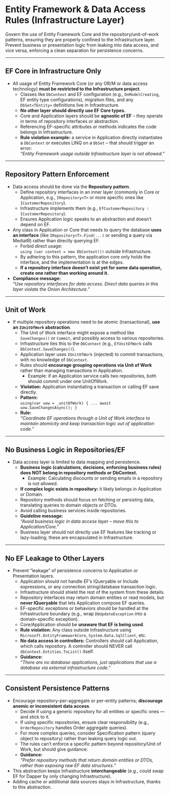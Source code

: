 # Entity Framework & Data Access Rules (Infrastructure Layer)

Govern the use of Entity Framework Core and the repository/unit-of-work patterns, ensuring they are properly confined to the Infrastructure layer. Prevent business or presentation logic from leaking into data access, and vice versa, enforcing a clean separation for persistence concerns.

---

## EF Core in Infrastructure Only

- All usage of Entity Framework Core (or any OR/M or data access technology) **must be restricted to the Infrastructure project**.
    - Classes like `DbContext` and EF configuration (e.g., `OnModelCreating`, EF entity type configurations), migration files, and any `DbSet<TEntity>` definitions live in Infrastructure.
    - **No other layer should directly use EF Core types.**
    - Core and Application layers should be **agnostic of EF** – they operate in terms of repository interfaces or abstraction.
    - Referencing EF-specific attributes or methods indicates the code belongs in Infrastructure.
    - **Rule violation example:** a service in Application directly instantiates a `DbContext` or executes LINQ on a `DbSet` – that should trigger an error:  
    *“Entity Framework usage outside Infrastructure layer is not allowed.”*

---

## Repository Pattern Enforcement

- Data access should be done via the **Repository pattern**.
    - Define repository interfaces in an inner layer (commonly in Core or Application, e.g., `IRepository<T>` or more specific ones like `ICustomerRepository`).
    - Infrastructure implements them (e.g., `EfCustomerRepository : ICustomerRepository`).
    - Ensures Application logic speaks to an abstraction and doesn’t depend on EF.
- Any class in Application or Core that needs to query the database **uses an interface** (like `IRepository<T>.Find(...)` or sending a query via MediatR) rather than directly querying EF.
    - Forbid direct usage:  
      `using (var context = new DbContext())` outside Infrastructure.
    - By adhering to this pattern, the application core only holds the interface, and the implementation is at the edges.
    - **If a repository interface doesn’t exist yet for some data operation, create one rather than working around it.**
- **Compliance message:**  
  *“Use repository interfaces for data access. Direct data queries in this layer violate the Onion Architecture.”*

---

## Unit of Work

- If multiple repository operations need to be atomic (transactional), **use an `IUnitOfWork` abstraction**.
    - The Unit of Work interface might expose a method like `SaveChanges()` or `Commit`, and possibly access to various repositories.
    - Infrastructure ties this to the `DbContext` (e.g., `EfUnitOfWork` calls `DbContext.SaveChanges()`).
    - Application layer uses `IUnitOfWork` (injected) to commit transactions, with no knowledge of `DbContext`.
    - Rules should **encourage grouping operations via Unit of Work** rather than managing transactions in Application.
        - Example: if an Application service calls two repositories, both should commit under one UnitOfWork.
    - **Violation:** Application instantiating a transaction or calling EF save directly.
    - **Pattern:**  
      `using(var uow = _unitOfWork) { ... await uow.SaveChangesAsync(); }`
    - **Rule:**  
      *“Coordinate EF operations through a Unit of Work interface to maintain atomicity and keep transaction logic out of application code.”*

---

## No Business Logic in Repositories/EF

- Data access layer is limited to data mapping and persistence.
    - **Business logic (calculations, decisions, enforcing business rules) does NOT belong in repository methods or DbContext.**
        - Example: Calculating discounts or sending emails in a repository is not allowed.
    - **If complex logic exists in repository:** it likely belongs in Application or Domain.
    - Repository methods should focus on fetching or persisting data, translating queries to domain objects or DTOs.
    - Avoid calling business services inside repositories.
    - **Guideline message:**  
      *“Avoid business logic in data access layer – move this to Application/Core.”*
    - Business layer should not directly use EF features like tracking or lazy-loading; these are encapsulated in Infrastructure.

---

## No EF Leakage to Other Layers

- Prevent “leakage” of persistence concerns to Application or Presentation layers.
    - Application should not handle EF’s IQueryable or Include expressions, or any connection string/database transaction logic.
    - Infrastructure should shield the rest of the system from these details.
    - Repository interfaces may return domain entities or read models, but **never IQueryable<T>** that lets Application compose EF queries.
    - EF-specific exceptions or behaviors should be handled at the Infrastructure boundary (e.g., wrap `DbUpdateException` into a domain-specific exception).
    - Core/Application should be **unaware that EF is being used**.
    - **Rule violation:** Any class outside Infrastructure using `Microsoft.EntityFrameworkCore`, `System.Data.SqlClient`, etc.
    - **No data access in controllers:** Controllers should call Application, which calls repository. A controller should NEVER call `dbContext.Entities.ToList()` itself.
    - **Guidance:**  
      *“There are no database applications, just applications that use a database via external infrastructure code.”*

---

## Consistent Persistence Patterns

- Encourage repository-per-aggregate or per-entity patterns; **discourage anemic or inconsistent data access**.
    - Decide if using a generic repository for all entities or specific ones — and stick to it.
    - If using specific repositories, ensure clear responsibility (e.g., `OrderRepository` handles Order aggregate queries).
    - For more complex queries, consider Specification pattern (query object to repository) rather than leaking query logic out.
    - The rules can’t enforce a specific pattern beyond repository/Unit of Work, but should give guidance:
    - **Guidance:**  
      *“Prefer repository methods that return domain entities or DTOs, rather than exposing raw EF data structures.”*
- This abstraction keeps Infrastructure **interchangeable** (e.g., could swap EF for Dapper by only changing Infrastructure).
- Adding cache or additional data sources stays in Infrastructure, thanks to this abstraction.
